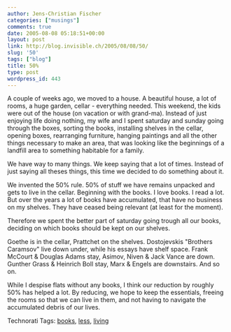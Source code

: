 ```yaml
---
author: Jens-Christian Fischer
categories: ["musings"]
comments: true
date: 2005-08-08 05:18:51+00:00
layout: post
link: http://blog.invisible.ch/2005/08/08/50/
slug: '50'
tags: ["blog"]
title: 50%
type: post
wordpress_id: 443
---
```



A couple of weeks ago, we moved to a house. A beautiful house, a lot of rooms, a huge garden, cellar - everything needed. This weekend, the kids were out of the house (on vacation or with grand-ma). Instead of just enjoying life doing nothing, my wife and I spent saturday and sunday going through the boxes, sorting the books, installing shelves in the cellar, opening boxes, rearranging furniture, hanging paintings and all the other things necessary to make an area, that was looking like the beginnings of a landfill area to something habitable for a family.



We have way to many things. We keep saying that a lot of times. Instead of just saying all theses things, this time we decided to do something about it.



We invented the 50% rule. 50% of stuff we have remains unpacked and gets to live in the cellar. Beginning with the books. I love books. I read a lot. But over the years a lot of books have accumulated, that have no business on my shelves. They have ceased being relevant (at least for the moment). 



Therefore we spent the better part of saturday going trough all our books, deciding on which books should be kept on our shelves.



Goethe is in the cellar, Prattchet on the shelves. Dostojevskis "Brothers Caramsov" live down under, while his essays have shelf space. Frank McCourt & Douglas Adams stay, Asimov, Niven & Jack Vance are down. Gunther Grass & Heinrich Boll stay, Marx & Engels are downstairs. And so on. 



While I despise flats without any books, I think our reduction by roughly 50% has helped a lot. By reducing, we hope to keep the essentials, freeing the rooms so that we can live in them, and not having to navigate the accumulated debris of our lives. 





Technorati Tags: [books](http://technorati.com/tag/books), [less](http://technorati.com/tag/less), [living](http://technorati.com/tag/living)
